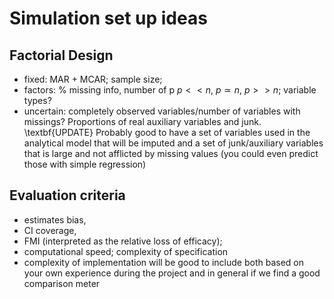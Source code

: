 # Simulation set up ideas

## Factorial Design
* fixed: MAR + MCAR; sample size; 
* factors: \% missing info, number of p $p<<n$, $p \simeq n$, $p >> n$; variable types?
* uncertain: completely observed variables/number of variables with missings? Proportions of 
	real auxiliary variables and junk. \textbf{UPDATE} Probably good to have a set of variables
	used in the analytical model that will be imputed and a set of junk/auxiliary variables that
	is large and not afflicted by missing values (you could even predict those with simple 
	regression)

## Evaluation criteria
* estimates bias, 
* CI coverage, 
* FMI (interpreted as the relative loss of efficacy);
* computational speed; complexity of specification 
* complexity of implementation will be good to include both based on your own experience during 
	the project and in general if we find a good comparison meter


